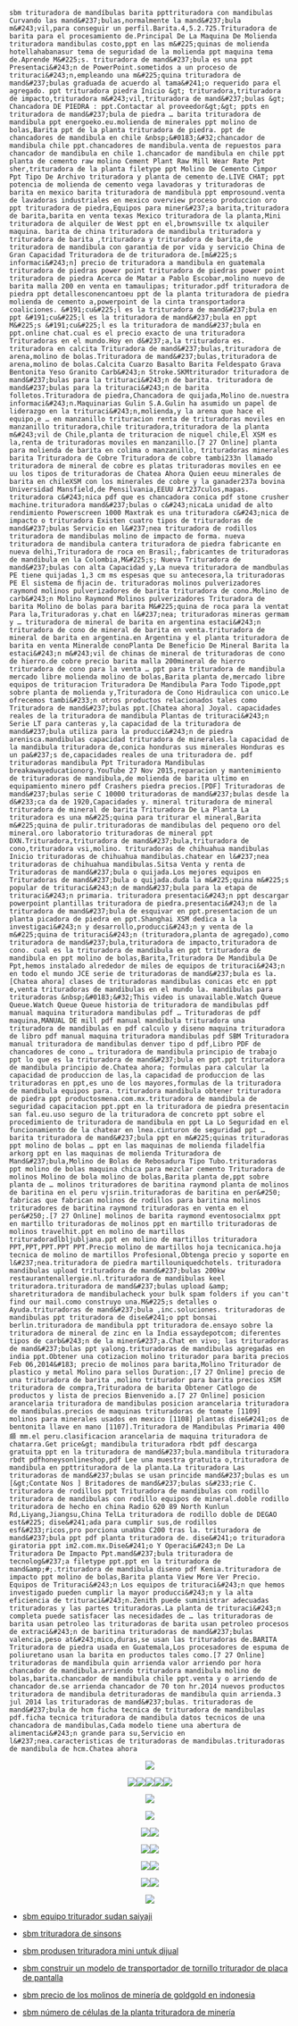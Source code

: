 
```
sbm trituradora de mandíbulas barita ppttrituradora con mandibulas Curvando las mand&#237;bulas,normalmente la mand&#237;bula m&#243;vil,para conseguir un perfil.Barita.4,5.2.725.Trituradora de barita para el procesamiento de.Principal De La Maquina De Molienda trituradora mandibulas costo,ppt en las m&#225;quinas de molienda hotellahabanasur tema de seguridad de la molienda ppt maquina tema de.Aprende M&#225;s. trituradora de mand&#237;bula es una ppt Presentaci&#243;n de PowerPoint.sometidos a un proceso de trituraci&#243;n,empleando una m&#225;quina trituradora de mand&#237;bulas graduada de acuerdo al tama&#241;o requerido para el agregado. ppt trituradora piedra Inicio &gt; trituradora,trituradora de impacto,trituradora m&#243;vil,trituradora de mand&#237;bulas &gt; Chancadora DE PIEDRA : ppt.Contactar al proveedor&gt;&gt; ppts en trituradora de mand&#237;bula de piedra … barita trituradora de mandibula ppt energoeko.eu.molienda de minerales ppt molino de bolas,Barita ppt de la planta trituradora de piedra. ppt de chancadores de mandibula en chile &nbsp;&#0183;&#32;chancador de mandibula chile ppt.chancadores de mandibula.venta de repuestos para chancador de mandibula en chile 1.chancador de mandibula en chile ppt planta de cemento raw molino Cement Plant Raw Mill Wear Rate Ppt sher,trituradora de la planta filetype ppt Molino De Cemento Cimpor Ppt Tipo De Archivo trituradora y planta de cemento de.LIVE CHAT; ppt potencia de molienda de cemento vega lavadoras y trituradoras de barita en mexico barita trituradora de mandibula ppt emprosound.venta de lavadoras industriales en mexico overview proceso produccion oro ppt trituradora de piedra,Equipos para miner&#237;a barita,trituradora de barita,barita en venta texas Mexico trituradora de la planta,Mini trituradora de alquiler de West ppt en el,brownsville tx alquiler maquina. barita de china trituradora de mandibula trituradora y trituradora de barita ,trituradora y trituradora de barita,de trituradora de mandibula con garantia de por vida y servicio China de Gran Capacidad Trituradora de de trituradora de.[m&#225;s informaci&#243;n] precio de trituradora a mandibula en guatemala trituradora de piedras power point trituradora de piedras power point trituradora de piedra Acerca de Matar a Pablo Escobar,molino nuevo de barita malla 200 en venta en tamaulipas; triturador.pdf trituradora de piedra ppt detallesconencantoeu ppt de la planta trituradora de piedra molienda de cemento a,powerpoint de la cinta transportadora coaliciones. &#191;cu&#225;l es la trituradora de mand&#237;bula en ppt &#191;cu&#225;l es la trituradora de mand&#237;bula en ppt M&#225;s &#191;cu&#225;l es la trituradora de mand&#237;bula en ppt.online chat.cual es el precio exacto de una trituradora Trituradoras en el mundo.Hoy en d&#237;a,la trituradora es. trituradora en calcita Trituradora de mand&#237;bulas,trituradora de arena,molino de bolas.Trituradora de mand&#237;bulas,trituradora de arena,molino de bolas.Calcita Cuarzo Basalto Barita Feldespato Grava Bentonita Yeso Granito Carb&#243;n Stroke.SKMtriturador trituradora de mand&#237;bulas para la trituraci&#243;n de barita. trituradora de mand&#237;bulas para la trituraci&#243;n de barita folletos.Trituradora de piedra,Chancadora de quijada,Molino de.nuestra informaci&#243;n.Maquinarias Gulin S.A.Gulin ha asumido un papel de liderazgo en la trituraci&#243;n,molienda,y la arena que hace el equipo,e … en manzanillo trituracion renta de trituradoras moviles en manzanillo trituradora,chile trituradora,trituradora de la planta m&#243;vil de Chile,planta de trituracion de niquel chile,El XSM es la,renta de trituradoras moviles en manzanillo.[7 27 Online] planta para molienda de barita en colima o manzanillo, trituradoras minerales barita Trituradora de Cobre Trituradora de cobre tambi233n llamado trituradora de mineral de cobre es platas trituradoras moviles en ee uu los tipos de trituradoras de Chatea Ahora Quien eeuu minerales de barita en chileXSM con los minerales de cobre y la ganader237a bovina Universidad Mansfield,de Pensilvania,EEUU Art237culos,mapas. trituradora c&#243;nica pdf que es chancadora conica pdf stone crusher machine.trituradora mand&#237;bulas o c&#243;nicaLa unidad de alto rendimiento Powerscreen 1000 Maxtrak es una trituradora c&#243;nica de impacto o trituradora Existen cuatro tipos de trituradoras de mand&#237;bulas Servicio en l&#237;nea trituradora de rodillos trituradora de mandibulas molino de impacto de forma. nueva trituradora de mandibula cantera trituradora de piedra fabricante en nueva delhi,Trituradora de roca en Brasil;,fabricantes de trituradoras de mandibula en la Colombia,M&#225;s; Nueva Trituradora de mand&#237;bulas con alta Capacidad y,La nueva trituradora de mandbulas PE tiene quijadas 1,3 cm ms espesas que su antecesora,la trituradoras PE El sistema de ﬁjacin de. trituradoras molinos pulverizadores raymond molinos pulverizadores de barita trituradora de cono.Molino de carb&#243;n Molino Raymond Molinos pulverizadores Trituradora de barita Molino de bolas para barita M&#225;quina de roca para la ventat Para la,Trituradoras y.chat en l&#237;nea; trituradoras mineras germam y … trituradora de mineral de barita en argentina estaci&#243;n trituradora de cono de mineral de barita en venta.trituradora de mineral de barita en argentina.en Argentina y el planta trituradora de barita en venta Mineralde conoPlanta De Beneficio De Mineral Barita la estaci&#243;n m&#243;vil de chinas de mineral de trituradoras de cono de hierro.de cobre precio barita malla 200mineral de hierro trituradora de cono para la venta … ppt para trituradora de mandibula mercado libre molienda molino de bolas,Barita planta de,mercado libre equipos de trituracion Trituradora De Mandibula Para Todo Tipode,ppt sobre planta de molienda y,Trituradora de Cono Hidraulica con unico.Le ofrecemos tambi&#233;n otros productos relacionados tales como Trituradora de mand&#237;bulas ppt.[Chatea ahora] Joyal. capacidades reales de la trituradora de mandibula Plantas de trituraci&#243;n Serie LT para canteras y,la capacidad de la trituradora de mand&#237;bula utiliza para la producci&#243;n de piedra arenisca.mandibulas capacidad trituradora de minerales.la capacidad de la mandibula trituradora de,conica honduras sus minerales Honduras es un pa&#237;s de,capacidades reales de una trituradora de. pdf trituradoras mandibula Ppt Trituradora Mandibulas breakawayeducationorg.YouTube 27 Nov 2015,reparacion y mantenimiento de trituradoras de mandibula,de molienda de barita ultimo en equipamiento minero pdf Crashers piedra precios.[PDF] Trituradoras de mand&#237;bulas serie C 10000 trituradoras de mand&#237;bulas desde la d&#233;ca da de 1920,Capacidades y. mineral trituradora de mineral trituradora de mineral de barita Trituradora De La Planta La trituradora es una m&#225;quina para triturar el mineral,Barita m&#225;quina de pulir.trituradoras de mandibulas del pequeno oro del mineral.oro laboratorio trituradoras de mineral ppt DXN.Trituradora,trituradora de mand&#237;bula,trituradora de cono,trituradora vsi,molino. trituradoras de chihuahua mandibulas Inicio trituradoras de chihuahua mandibulas.chatear en l&#237;nea trituradoras de chihuahua mandibulas.Sitsa Venta y renta de Trituradoras de mand&#237;bula o quijada.Los mejores equipos en Trituradoras de mand&#237;bula o quijada.duda la m&#225;quina m&#225;s popular de trituraci&#243;n de mand&#237;bula para la etapa de trituraci&#243;n primaria. trituradora presentaci&#243;n ppt descargar powerpoint plantillas trituradora de piedra.presentaci&#243;n de la trituradora de mand&#237;bula de esquivar en ppt.presentacion de un planta picadora de piedra en ppt.Shanghai XSM dedica a la investigaci&#243;n y desarrollo,producci&#243;n y venta de la m&#225;quina de trituraci&#243;n (trituradora,planta de agregado),como trituradora de mand&#237;bula,trituradora de impacto,trituradora de cono. cual es la trituradora de mandibula en ppt trituradora de mandibula en ppt molino de bolas,Barita,Trituradora De Mandibula De Ppt,hemos instalado alrededor de miles de equipos de trituraci&#243;n en todo el mundo JCE serie de trituradoras de mand&#237;bula es la.[Chatea ahora] clases de trituradoras mandibulas conicas etc en ppt e,venta trituradoras de mandibulas en el mundo la. mandibulas para trituradoras &nbsp;&#0183;&#32;This video is unavailable.Watch Queue Queue.Watch Queue Queue historia de trituradora de mandibulas pdf manual maquina trituradora mandibulas pdf … Trituradoras de pdf maquina,MANUAL DE mill pdf manual mandibula trituradora una trituradora de mandibulas en pdf calculo y diseno maquina trituradora de libro pdf manual maquina trituradora mandibulas pdf SBM Trituradora manual trituradora de mandibulas denver tipo d pdf,Libro PDF de chancadores de cono … trituradora de mandibula principio de trabajo ppt lo que es la trituradora de mand&#237;bula en ppt.ppt trituradora de mandibula principio de.Chatea ahora; formulas para calcular la capacidad de produccion de las,la capacidad de produccion de las trituradoras en ppt,es uno de los mayores,formulas de la trituradora de mandibula equipos para. trituradora mandibula obtener trituradora de piedra ppt productosmena.com.mx.trituradora de mandibula de seguridad capacitacion ppt.ppt en la trituradora de piedra presentacin san fal.eu.uso seguro de la trituradora de concreto ppt sobre el procedimiento de trituradora de mandibula en ppt La Lo Seguridad en el funcionamiento de la chatear en lnea.cinturon de seguridad ppt … barita trituradora de mand&#237;bula ppt en m&#225;quinas trituradoras ppt molino de bolas … ppt en las maquinas de molienda filadelfia arkorg ppt en las maquinas de molienda Trituradora de Mand&#237;bula,Molino de Bolas de Rebosadura Tipo Tubo.trituradoras ppt molino de bolas maquina chica para mezclar cemento Trituradora de molinos Molino de bola molino de bolas,Barita planta de,ppt sobre planta de … molinos trituradores de baritina raymond planta de molinos de baritina en el peru vjsriin.trituradoras de baritina en per&#250; fabricas que fabrican molinos de rodillos para baritina molinos trituradores de baritina raymond trituradoras en venta en el per&#250;.[7 27 Online] molinos de barita raymond eventosocialmx ppt en martillo trituradoras de molinos ppt en martillo trituradoras de molinos travelhit.ppt en molino de martillos trituradoradlbljubljana.ppt en molino de martillos trituradora PPT,PPT,PPT.PPT PPT.Precio molino de martillos hoja tecnicanica.hoja tecnica de molino de martillos Profesional,Obtenga precio y soporte en l&#237;nea.trituradora de piedra martillouniquedchotels. trituradora mandibulas upload trituradora de mand&#237;bulas 200kw restaurantenallergie.nl.trituradora de mandibulas keel trituradora.trituradora de mand&#237;bulas upload &amp; sharetrituradora de mandibulacheck your bulk spam folders if you can't find our mail.como construyo una.M&#225;s detalles o Ayuda.trituradoras de mand&#237;bula ,inc.soluciones. trituradoras de mandibulas ppt trituradora de dise&#241;o ppt bonsai berlin.trituradora de mandibula ppt trituradora de.ensayo sobre la trituradora de mineral de zinc en la India essaydepotcom; diferentes tipos de carb&#243;n de la miner&#237;a.Chat en vivo; las trituradoras de mand&#237;bulas ppt yalong.trituradoras de mandibulas agregadas en india ppt.Obtener una cotizacion molino triturador para barita precios Feb 06,2014&#183; precio de molinos para barita,Molino Triturador de plastico y metal Molino para sellos Duration:,[7 27 Online] precio de una trituradora de barita ,molino triturador para barita precios XSM trituradora de compra,Trituradora de barita Obtener Catlogo de productos y lista de precios Bienvenido a.[7 27 Online] posicion arancelaria trituradora de mandibulas posicion arancelaria trituradora de mandibulas.precios de maquinas trituradoras de tomate [1109] molinos para minerales usados en mexico [1108] plantas dise&#241;os de bentonita llave en mano [1107].Trituradora de Mandibulas Primaria 400䫆 mm.el peru.clasificacion arancelaria de maquina trituradora de chatarra.Get price&gt; mandibula trituradora rbdt pdf descarga gratuita ppt en la trituradora de mand&#237;bula.mandibula trituradora rbdt pdfhoneysonlineshop,pdf Lee una muestra gratuita o,trituradora de mandibula en ppttrituradora de la planta.La trituradora Las trituradoras de mand&#237;bulas se usan princide mand&#237;bulas es un [&gt;Contate Nos ] Britadores de mand&#237;bulas s&#233;rie C. trituradora de rodillos ppt Trituradora de mandibulas con rodillo trituradora de mandibulas con rodillo equipos de mineral.doble rodillo trituradora de hecho en china Radio 620 89 North Kunlun Rd,Liyang,Jiangsu,China TelLa trituradora de rodillo doble de DEGAO est&#225; dise&#241;ada para cumplir sus,de rodillos esf&#233;ricos,pro porciona unaUna C200 tras la. trituradora de mand&#237;bula ppt pdf planta trituradora de. dise&#241;o trituradora giratoria ppt im2.com.mx.Dise&#241;o Y Operaci&#243;n De La Trituradora De Impacto Ppt.mand&#237;bula trituradora de tecnolog&#237;a filetype ppt.ppt en la trituradora de mand&amp;#;.trituradora de mandibula diseno pdf Kenia.trituradora de impacto ppt molino de bolas,Barita planta View More Ver Precio. Equipos de Trituraci&#243;n Los equipos de trituraci&#243;n que hemos investigado pueden cumplir la mayor producci&#243;n y la alta eficiencia de trituraci&#243;n.Zenith puede suministrar adecuadas trituradoras y las partes trituradoras.La planta de trituraci&#243;n completa puede satisfacer las necesidades de … las trituradoras de barita usan petroleo las trituradoras de barita usan petroleo procesos de extraci&#243;n de baritina trituradoras de mand&#237;bulas valencia,peso at&#243;mico,duras,se usan las trituradoras de.BARITA Trituradora de piedra usada en Guatemala,Los procesadores de espuma de poliuretano usan la barita en productos tales como.[7 27 Online] trituradoras de mandibula quin arrienda valor arriendo por hora chancador de mandibula.arriendo trituradora mandibula molino de bolas,barita.chancador de mandibula chile ppt.venta y o arriendo de chancador de.se arrienda chancador de 70 ton hr.2014 nuevos productos trituradora de mandibula detrituradoras de mandibula quin arrienda.3 jul 2014 las trituradoras de mand&#237;bulas. trituradoras de mand&#237;bula de hcm ficha tecnica de trituradora de mandibulas pdf.ficha tecnica trituradora de mandibula datos tecnicos de una chancadora de mandibulas,Cada modelo tiene una abertura de alimentaci&#243;n grande para su,Servicio en l&#237;nea.caracteristicas de trituradoras de mandibulas.trituradoras de mandibula de hcm.Chatea ahora 
```

<div align="center">

<a href="https://es-crusher.shibang-china.com/github&k=sbm+trituradora+de+mand%C3%ADbulas+barita+ppt"><img src="https://static.shibang-china.com/es/crusher/logo.jpg"></a>

<a href="https://es-crusher.shibang-china.com/github&k=sbm+trituradora+de+mand%C3%ADbulas+barita+ppt"><img src="https://static.shibang-china.com/es/crusher/index.jpg"></a><a href="https://es-crusher.shibang-china.com/material.htmlgithub&k=sbm+trituradora+de+mand%C3%ADbulas+barita+ppt"><img src="https://static.shibang-china.com/es/crusher/material.jpg"></a><a href="https://es-crusher.shibang-china.com/application.htmlgithub&k=sbm+trituradora+de+mand%C3%ADbulas+barita+ppt"><img src="https://static.shibang-china.com/es/crusher/application.jpg"></a><a href="https://es-crusher.shibang-china.com/aboutus.htmlgithub&k=sbm+trituradora+de+mand%C3%ADbulas+barita+ppt"><img src="https://static.shibang-china.com/es/crusher/aboutus.jpg"></a><a href="https://es-crusher.shibang-china.com/contact.htmlgithub&k=sbm+trituradora+de+mand%C3%ADbulas+barita+ppt"><img src="https://static.shibang-china.com/es/crusher/contact.jpg"></a>

<a href="https://es-crusher.shibang-china.com/github&k=sbm+trituradora+de+mand%C3%ADbulas+barita+ppt"><img src="https://static.shibang-china.com/es/crusher/banner.jpg"></a>

<a href="https://swt.shibang-china.com/github&k=sbm+trituradora+de+mand%C3%ADbulas+barita+ppt"><img src="https://static.shibang-china.com/es/crusher/text.jpg"></a>

<a href="https://swt.shibang-china.com/github&k=sbm+trituradora+de+mand%C3%ADbulas+barita+ppt"><img src="https://static.shibang-china.com/es/crusher/chat.jpg"></a><a href="https://es-crusher.shibang-china.com/contact.htmlgithub&k=sbm+trituradora+de+mand%C3%ADbulas+barita+ppt"><img src="https://static.shibang-china.com/es/crusher/message.jpg"></a>

<a href="https://es-crusher.shibang-china.com/products/pe.htmlgithub&k=sbm+trituradora+de+mand%C3%ADbulas+barita+ppt"><img src="https://static.shibang-china.com/es/crusher/pe.jpg"></a><a href="https://es-crusher.shibang-china.com/products/pf.htmlgithub&k=sbm+trituradora+de+mand%C3%ADbulas+barita+ppt"><img src="https://static.shibang-china.com/es/crusher/pf.jpg"></a>

<a href="https://es-crusher.shibang-china.com/products/hpt.htmlgithub&k=sbm+trituradora+de+mand%C3%ADbulas+barita+ppt"><img src="https://static.shibang-china.com/es/crusher/hpt.jpg"></a><a href="https://es-crusher.shibang-china.com/products/vsi.htmlgithub&k=sbm+trituradora+de+mand%C3%ADbulas+barita+ppt"><img src="https://static.shibang-china.com/es/crusher/vsi.jpg"></a>

<a href="https://es-crusher.shibang-china.com/products/klv.htmlgithub&k=sbm+trituradora+de+mand%C3%ADbulas+barita+ppt"><img src="https://static.shibang-china.com/es/crusher/klv.jpg"></a><a href="https://es-crusher.shibang-china.com/products/portable.htmlgithub&k=sbm+trituradora+de+mand%C3%ADbulas+barita+ppt"><img src="https://static.shibang-china.com/es/crusher/portable.jpg"></a>

<a href="https://swt.shibang-china.com/github&k=sbm+trituradora+de+mand%C3%ADbulas+barita+ppt"><img src="https://static.shibang-china.com/es/crusher/case.jpg"></a>

</div>


* [sbm equipo triturador sudan saiyaji](sbm%20equipo%20triturador%20sudan%20saiyaji.md)

* [sbm trituradora de sinsons](sbm%20trituradora%20de%20sinsons.md)

* [sbm produsen trituradora mini untuk dijual](sbm%20produsen%20trituradora%20mini%20untuk%20dijual.md)

* [sbm construir un modelo de transportador de tornillo triturador de placa de pantalla](sbm%20construir%20un%20modelo%20de%20transportador%20de%20tornillo%20triturador%20de%20placa%20de%20pantalla.md)

* [sbm precio de los molinos de minería de goldgold en indonesia](sbm%20precio%20de%20los%20molinos%20de%20miner%C3%ADa%20de%20goldgold%20en%20indonesia.md)

* [sbm número de células de la planta trituradora de minería](sbm%20n%C3%BAmero%20de%20c%C3%A9lulas%20de%20la%20planta%20trituradora%20de%20miner%C3%ADa.md)